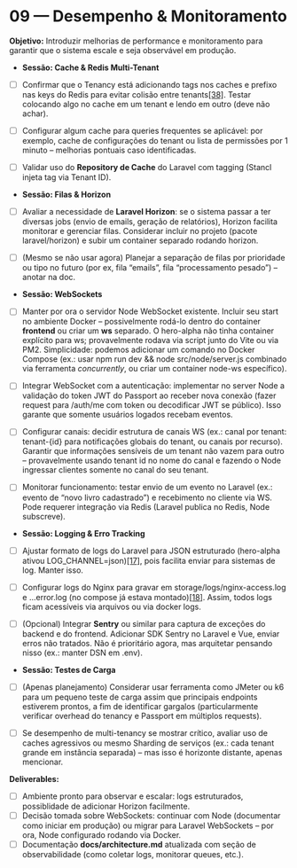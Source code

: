 # 09 — Desempenho & Monitoramento

**Objetivo:** Introduzir melhorias de performance e monitoramento para garantir que o sistema escale e seja observável em produção.

* **Sessão: Cache & Redis Multi-Tenant**

* [ ] Confirmar que o Tenancy está adicionando tags nos caches e prefixo nas keys do Redis para evitar colisão entre tenants[\[38\]](https://github.com/tiagohaasouza/hero-alpha/blob/85e28bcc6b12e118f300d17cfad3d2c37f2760ab/BLUEPRINT.md#L22-L25). Testar colocando algo no cache em um tenant e lendo em outro (deve não achar).

* [ ] Configurar algum cache para queries frequentes se aplicável: por exemplo, cache de configurações do tenant ou lista de permissões por 1 minuto – melhorias pontuais caso identificadas.

* [ ] Validar uso do **Repository de Cache** do Laravel com tagging (Stancl injeta tag via Tenant ID).

* **Sessão: Filas & Horizon**

* [ ] Avaliar a necessidade de **Laravel Horizon**: se o sistema passar a ter diversas jobs (envio de emails, geração de relatórios), Horizon facilita monitorar e gerenciar filas. Considerar incluir no projeto (pacote laravel/horizon) e subir um container separado rodando horizon.

* [ ] (Mesmo se não usar agora) Planejar a separação de filas por prioridade ou tipo no futuro (por ex, fila “emails”, fila “processamento pesado”) – anotar na doc.

* **Sessão: WebSockets**

* [ ] Manter por ora o servidor Node WebSocket existente. Incluir seu start no ambiente Docker – possivelmente rodá-lo dentro do container **frontend** ou criar um **ws** separado. O hero-alpha não tinha container explícito para ws; provavelmente rodava via script junto do Vite ou via PM2. Simplicidade: podemos adicionar um comando no Docker Compose (ex.: usar npm run dev && node src/node/server.js combinado via ferramenta *concurrently*, ou criar um container node-ws específico).

* [ ] Integrar WebSocket com a autenticação: implementar no server Node a validação do token JWT do Passport ao receber nova conexão (fazer request para /auth/me com token ou decodificar JWT se público). Isso garante que somente usuários logados recebam eventos.

* [ ] Configurar canais: decidir estrutura de canais WS (ex.: canal por tenant: tenant-{id} para notificações globais do tenant, ou canais por recurso). Garantir que informações sensíveis de um tenant não vazem para outro – provavelmente usando tenant id no nome do canal e fazendo o Node ingressar clientes somente no canal do seu tenant.

* [ ] Monitorar funcionamento: testar envio de um evento no Laravel (ex.: evento de “novo livro cadastrado”) e recebimento no cliente via WS. Pode requerer integração via Redis (Laravel publica no Redis, Node subscreve).

* **Sessão: Logging & Erro Tracking**

* [ ] Ajustar formato de logs do Laravel para JSON estruturado (hero-alpha ativou LOG\_CHANNEL=json)[\[17\]](https://github.com/tiagohaasouza/hero/blob/b24a5efe76e936f4a29c6e8edd153c8e15efb676/ARCHITECTURE.md#L2-L5), pois facilita enviar para sistemas de log. Manter isso.

* [ ] Configurar logs do Nginx para gravar em storage/logs/nginx-access.log e ...error.log (no compose já estava montado)[\[18\]](https://github.com/tiagohaasouza/hero/blob/b24a5efe76e936f4a29c6e8edd153c8e15efb676/ARCHITECTURE.md#L2-L4). Assim, todos logs ficam acessíveis via arquivos ou via docker logs.

* [ ] (Opcional) Integrar **Sentry** ou similar para captura de exceções do backend e do frontend. Adicionar SDK Sentry no Laravel e Vue, enviar erros não tratados. Não é prioritário agora, mas arquitetar pensando nisso (ex.: manter DSN em .env).

* **Sessão: Testes de Carga**

* [ ] (Apenas planejamento) Considerar usar ferramenta como JMeter ou k6 para um pequeno teste de carga assim que principais endpoints estiverem prontos, a fim de identificar gargalos (particularmente verificar overhead do tenancy e Passport em múltiplos requests).

* [ ] Se desempenho de multi-tenancy se mostrar crítico, avaliar uso de caches agressivos ou mesmo Sharding de serviços (ex.: cada tenant grande em instância separada) – mas isso é horizonte distante, apenas mencionar.

**Deliverables:**  
- [ ] Ambiente pronto para observar e escalar: logs estruturados, possiblidade de adicionar Horizon facilmente.  
- [ ] Decisão tomada sobre WebSockets: continuar com Node (documentar como iniciar em produção) ou migrar para Laravel WebSockets – por ora, Node configurado rodando via Docker.  
- [ ] Documentação **docs/architecture.md** atualizada com seção de observabilidade (como coletar logs, monitorar queues, etc.).
